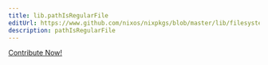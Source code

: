 ```yaml
---
title: lib.pathIsRegularFile
editUrl: https://www.github.com/nixos/nixpkgs/blob/master/lib/filesystem.nix#L102C23
description: pathIsRegularFile
---
```


<a href="https://www.github.com/nixos/nixpkgs/blob/master/lib/filesystem.nix#L102C23">Contribute Now!</a>
